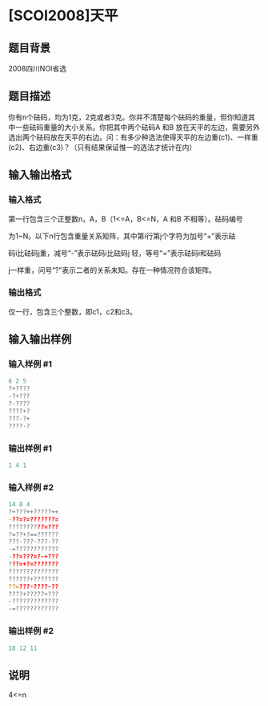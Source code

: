 # [SCOI2008]天平

## 题目背景

2008四川NOI省选

## 题目描述

你有n个砝码，均为1克，2克或者3克。你并不清楚每个砝码的重量，但你知道其中一些砝码重量的大小关系。你把其中两个砝码A 和B 放在天平的左边，需要另外选出两个砝码放在天平的右边。问：有多少种选法使得天平的左边重(c1)、一样重(c2)、右边重(c3)？（只有结果保证惟一的选法才统计在内）

## 输入输出格式

### 输入格式

第一行包含三个正整数n，A，B（1<=A，B<=N，A 和B 不相等）。砝码编号

为1~N。以下n行包含重量关系矩阵，其中第i行第j个字符为加号“+”表示砝

码i比砝码j重，减号“-”表示砝码i比砝码j 轻，等号“=”表示砝码i和砝码

j一样重，问号“?”表示二者的关系未知。存在一种情况符合该矩阵。

### 输出格式

仅一行，包含三个整数，即c1，c2和c3。

## 输入输出样例

### 输入样例 #1

```cpp
6 2 5
?+????
-?+???
?-????
????+?
???-?+
????-?
```


### 输出样例 #1

```cpp
1 4 1
```


### 输入样例 #2

```cpp
14 8 4
?+???++?????++
-??=?=???????=
??????????=???
?=??+?==??????
???-???-???-??
-=????????????
-??=???=?-+???
???=+?=???????
??????????????
??????+???????
??=???-????-??
????+?????+???
-?????????????
-=????????????
```


### 输出样例 #2

```cpp
18 12 11
```


## 说明

4<=n

